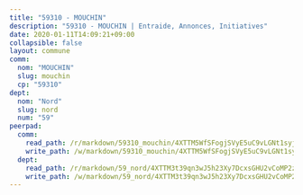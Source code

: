 ```yaml
---
title: "59310 - MOUCHIN"
description: "59310 - MOUCHIN | Entraide, Annonces, Initiatives"
date: 2020-01-11T14:09:21+09:00
collapsible: false
layout: commune
comm:
  nom: "MOUCHIN"
  slug: mouchin
  cp: "59310"
dept:
  nom: "Nord"
  slug: nord
  num: "59"
peerpad:
  comm:
    read_path: /r/markdown/59310_mouchin/4XTTM5WfSFogjSVyE5uC9vLGNt1syjJKpDoV4wFmbhY1SmvvK
    write_path: /w/markdown/59310_mouchin/4XTTM5WfSFogjSVyE5uC9vLGNt1syjJKpDoV4wFmbhY1SmvvK-K3TgUSKeYtUsYM84JmJFndqH15PQ7d7uFXLiXmzYH5YR86VtUroK6jnnQBYurKMgAnrGEbw18MBm7Zk2GCmAm7XVr3ig8Hqxo54Kw4kYRC5DHwc6fVNeZy6aWfCYbDr9ygFUMcis
  dept:
    read_path: /r/markdown/59_nord/4XTTM3t39qn3wJ5h23Xy7DcxsGHU2vCoMP2z3iS4TUn3TrtdJ
    write_path: /w/markdown/59_nord/4XTTM3t39qn3wJ5h23Xy7DcxsGHU2vCoMP2z3iS4TUn3TrtdJ-K3TgTuZGkuZqXfr6fpmH7pGsMT6ndvZQMyRDze5QBt7XScLWHoBi246kLoDKpTH2Yo4f3AFSSJqGc2ozvNww7qPLqsDjpvahxCbQ6F5znbfjp6kVgaDcTYc9LyhwSfYuCevnvZUQ
---
```


